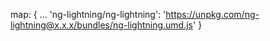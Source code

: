 map: {
  ...
  'ng-lightning/ng-lightning': 'https://unpkg.com/ng-lightning@x.x.x/bundles/ng-lightning.umd.js'
}
